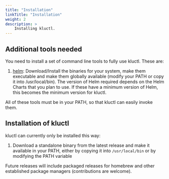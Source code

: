 ```yaml
---
title: "Installation"
linkTitle: "Installation"
weight: 2
description: >
    Installing kluctl.
---
```


## Additional tools needed

You need to install a set of command line tools to fully use kluctl. These are:

1. [helm](https://github.com/helm/helm/releases):
   Download/Install the binaries for your system, make them executable and make them globally available
   (modify your PATH or copy it into /usr/local/bin). The version of Helm required depends on the Helm Charts that you
   plan to use. If these have a minimum version of Helm, this becomes the minimum version for kluctl.

All of these tools must be in your PATH, so that kluctl can easily invoke them.

## Installation of kluctl

kluctl can currently only be installed this way:
1. Download a standalone binary from the latest release and make it available in your PATH, either by copying it into `/usr/local/bin` or by modifying the PATH variable

Future releases will include packaged releases for homebrew and other established package managers (contributions are welcome).
